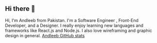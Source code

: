 ## Hi there 👋

Hi, I'm Andleeb from Pakistan. I'm a Software Engineer , Front-End Developer, and a Designer. I really enjoy learning new languages and frameworks like React.js and Node.js. I also love wireframing and graphic design in general.
[Andleeb  GitHub stats](https://github-readme-stats.vercel.app/api?username=andleeb4898&theme=dark&show_icons=true)

